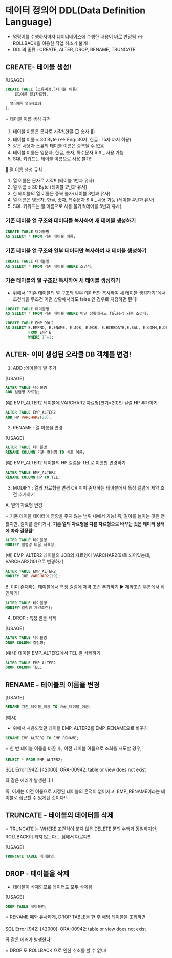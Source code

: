 # 데이터 정의어 DDL(Data Definition Language)

- 명령어를 수행하자마자 데이터베이스에 수행한 내용이 바로 반영됨 ↔️ ROLLBACK을 이용한 작업 취소가 불가!!
- DDL의 종류 : CREATE, ALTER, DROP, RENAME, TRUNCATE

## CREATE- 테이블 생성!

[USAGE]

```sql
CREATE TABLE [소유계정.]테이블 이름(
	열1이름 열1자료형,
  ...
  열n이름 열n자료형
);
```

⭐ 테이블 이름 생성 규칙

1. 테이블 이름은 문자로 시작!(한글 ⭕ 숫자 🚫)
2. 테이블 이름 ≤ 30 Byte (↔️ Eng: 30자, 한글 : 15자 까지 허용)
3. 같은 사용자 소유의 테이블 이름은 중복될 수 없음
4. 테이블 이름은 영문자, 한글, 숫자, 특수문자 $ # _ 사용 가능
5. SQL 키워드는 테이블 이름으로 사용 불가!!

🌟 열 이름 생성 규칙

1. 열 이름은 문자로 시작!! (테이블 1번과 유사)
2. 열 이름 ≤ 30 Byte (테이블 2번과 유사)
3. 한 테이블의 열 이름은 중복 불가(테이블 3번과 유사)
4. 열 이름은 영문자, 한글, 숫자, 특수문자 $ # _ 사용 가능 (테이블 4번과 유사)
5. SQL 키워드는 열 이름으로 사용 불가!!(테이블 5번과 유사)

### 기존 테이블 열 구조와 데이터를 복사하여 새 테이블 생성하기

```sql
CREATE TABLE 테이블명
AS SELECT * FROM 기존 테이블 이름;
```

### 기존 테이블 열 구조와 일부 데이터만 복사하여 새 테이블 생성하기

```sql
CREATE TABLE 테이블명
AS SELECT * FROM 기존 테이블 WHERE 조건식;
```

### 기존 테이블의 열 구조만 복사하여 새 테이블 생성하기

- 위에서 "기존 테이블의 열 구조와 일부 데이터만 복사하여 새 테이블 생성하기"에서 조건식을 무조건 어떤 상황에서라도 false 인 경우로 지정하면 된다!

```sql
CREATE TABLE 테이블명
AS SELECT * FROM 기존 테이블 WHERE 어떤 상황에서도 false가 되는 조건식;
```

```sql
CREATE TABLE EMP_DDL2
AS SELECT E.EMPNO, E.ENAME, E.JOB, E.MGR, E.HIREDATE,E.SAL, E.COMM,E.DEPTNO 
          FROM EMP E
          WHERE 1^=1;
```

## ALTER- 이미 생성된 오라클 DB 객체를 변경!

1) ADD :테이블에 열 추가

[USAGE]

```sql
ALTER TABLE 테이블명
ADD 컬럼명 자료형;
```

(예) EMP_ALTER2 테이블에 VARCHAR2 자료형(크기=20)인 컬럼 HP 추가하기

```sql
ALTER TABLE EMP_ALTER2
ADD HP VARCHAR2(20);
```

2) RENAME : 열 이름을 변경

[USAGE]

```sql
ALTER TABLE 테이블명
RENAME COLUMN 기존 컬럼명 TO 바꿀 이름;
```

(예) EMP_ALTER2 테이블의 HP 컬럼을 TEL로 이름만 변경하기

```sql
ALTER TABLE EMP_ALTER2
RENAME COLUMN HP TO TEL;
```

3) MODIFY : 열의 자료형을 변경 OR  이미 존재하는 테이블에서 특정 컬럼에 제약 조건 추가하기

A. 열의 자료형 변경

⭐ 기존 테이블 데이터에 영향을 주지 않는 범위 내에서 가능! 즉, 길이를 늘이는 것은 괜찮지만, 길이를 줄이거나, **기존 열의 자료형을 다른 자료형으로 바꾸는 것은 데이터 상태에 따라 결정됨!**

```sql
ALTER TABLE 테이블명
MODIFY 컬럼명 바꿀_자료형;
```

(예) EMP_ALTER2 테이블의 JOB의 자료형이 VARCHAR2(9)로 되어있는데, VARCHAR2(10)으로 변경하기

```sql
ALTER TABLE EMP_ALTER2
MODIFY JOB VARCHAR2(10);
```

B. 이미 존재하는 테이블에서 특정 컬럼에 제약 조건 추가하기 ▶️ 제약조건 부분에서 확인하기!

```sql
ALTER TABLE 테이블명
MODIFY(컬럼명 제약조건);
```

4) DROP : 특정 열을 삭제

[USAGE]

```sql
ALTER TABLE 테이블명
DROP COLUMN 컬럼명;
```

(예시) 테이블 EMP_ALTER2에서 TEL 열 삭제하기

```sql
ALTER TABLE EMP_ALTER2
DROP COLUMN TEL;
```

## RENAME - 테이블의 이름을 변경

[USAGE]

```sql
RENAME 기존_테이블_이름 TO 바꿀_테이블_이름;
```

(예시)

- 위에서 사용되었던 테이블 EMP_ALTER2를 EMP_RENAME으로 바꾸기

```sql
RENAME EMP_ALTER2 TO EMP_RENAME;
```

⭐ 한 번 테이블 이름을 바꾼 후, 이전 테이블 이름으로 조회를 시도할 경우,

```sql
SELECT * FROM EMP_ALTER2;
```

SQL Error [942] [42000]: ORA-00942: table or view does not exist

와 같은 에러가 발생한다!!

즉, 이제는 이전 이름으로 지정된 테이블의 흔적이 없어지고, EMP_RENAME이라는 테이블로 접근할 수 있게된 것이다!!

## TRUNCATE - 테이블의 데이터를 삭제

⭐ TRUNCATE 는 WHERE 조건식이 붙지 않은 DELETE 문의 수행과 동일하지만, ROLLBACK이 되지 않는다는 점에서 다르다!!

[USAGE]

```sql
TRUNCATE TABLE 테이블명;
```

## DROP - 테이블을 삭제

- 테이블이 삭제되므로 데이터도 모두 삭제됨

[USAGE]

```sql
DROP TABLE 테이블명;
```

⭐ RENAME 때와 유사하게, DROP TABLE을 한 후 해당 테이블을 조회하면

SQL Error [942] [42000]: ORA-00942: table or view does not exist

와 같은 에러가 발생한다!

⭐ DROP 도 ROLLBACK 으로 인한 취소를 할 수 없다!